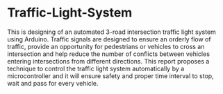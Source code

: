 # Traffic-Light-System
This is designing of an automated 3-road intersection traffic light system using Arduino. Traffic signals are designed to ensure an orderly flow of traffic, provide an opportunity for pedestrians or vehicles to cross an intersection and help reduce the number of conflicts between vehicles entering intersections from different directions. 
This report proposes a technique to control the traffic light system automatically by a microcontroller and it will ensure safety and proper time interval to stop, wait and pass for every vehicle. 
